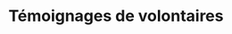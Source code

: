 ---
enable: true
title: "Témoignages de volontaires"
description: "Nous sommes à la recherche de volontaires."

# Testimonials
testimonials:
  - name: "Une volontaire"
    designation: "Activité de loisir"
    avatar: false
    content: "Nicolas est super content parce qu'il voit un chien à l'arrière de la voiture que nous suivons, mieux il en aperçoit deux. Malheureusement la voiture change de direction et il voudrait que je tourne et poursuive la voiture aux chiens. Isabelle (sa petite sœur) comprenant que ce n'est pas possible console Nicolas: - tu sais bien que l'important ce n'est pas de les suivre mais que tu les aies vus."	
  - name: "Un volontaire"
    designation: "Soutien scolaire"
    avatar: false
    content: "Joël rechignait à travailler disant qu'il avait déjà tout fait mais je l'ai persuadé de revoir ses verbes et faire la dictée à préparer. Finalement, tout s'est fait sans problème. Après, nous avons parlé, je lui ai dit que mon papa avait fait la guerre et avait été prisonnier des Allemands, nous avons fait une petite leçon d'histoire. Joël se montre toujours très intéressé."
  - name: "Une volontaire"
    designation: "Activité de loisir"
    avatar: false
    content: "Juste le temps de se faire maquiller en reine des neige, clown, fée ou … et c’est le début du bal folk. Kevin est un danseur infatigable, Léa aussi. Cassis et Victor sont plutôt observateurs. À la question ´qu’est-ce que vous avez préféré ?’ La réponse est ‘tout’."
  - name: "Anne"
    designation: "Volontaire activités de loisir"
    avatar: false
    content: "Passer du temps avec eux est un moment privilégié, parfois avec des moments plus difficiles, souvent fatiguant mais toujours gratifiant d’être témoin de leur plaisir, de les voir évoluer, grandir. C’est aussi l’occasion de partager des moments avec d’autres volontaires motivé.es par le même esprit. En bref, Oxybulle c’est une magnifique aventure humaine !"
  - name: "Isabelle"
    designation: "Volontaire soutien scolaire"
    avatar: false
    content: "Pour moi, être volontaire d’Oxybulle, c’est prendre quelques heures par semaine pour un moment qui fait sens avec des enfants"
  - name: "François"
    designation: "Volontaire activités de loisir"
    avatar: false
    content: "Pour moi, m'engager dans Oxybulle c'est donner du sens à mes actes, agir au quotidien pour un avenir plus radieux au profit de ceux qui m'entourent. De plus passer du temps avec les enfants, c'est un véritable retour dans l'aventure et la découverte. Ça n'a pas de prix !"
  - name: "Oxybulle"
    designation: "Volontariat"
    avatar: false
    content: "Vous vous reconnaissez dans l’un de ces profils ? Vous avez envie de partager un peu de votre temps avec des jeunes pour qui cela compte ? De les accompagner sur un bout de leur chemin ? Rejoignez-nous (menu - nous soutenir)"

# don't create a separate page
_build:
  render: "never"
---
